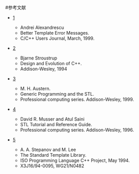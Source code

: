#参考文献

- <a name="better-template-error-message" href="#better-template-error-message">1</a>
    - Andrei Alexandrescu
    - Better Template Error Messages.
    - C/C++ Users Journal, March, 1999.

- <a name="design-and-evolution" href="#design-and-evolution">2</a>
    - Bjarne Stroustrup
    - Design and Evolution of C++.
    - Addison-Wesley, 1994

- <a name="generic-programming-and-the-stl" href="#generic-programming-and-the-stl">3</a>
    - M. H. Austern.
    - Generic Programming and the STL.
    - Professional computing series. Addison-Wesley, 1999.

- <a name="stl-tutorial-and-reference-guide" href="#stl-tutorial-and-reference-guide">4</a>
    - David R. Musser and Atul Saini
    - STL Tutorial and Reference Guide.
    - Professional computing series. Addison-Wesley, 1996.

- <a name="the-standard-template-library" href="#the-standard-template-library">5</a>
    - A. A. Stepanov and M. Lee
    - The Standard Template Library.
    - ISO Programming Language C++ Project, May 1994.
    - X3J16/94-0095, WG21/N0482

